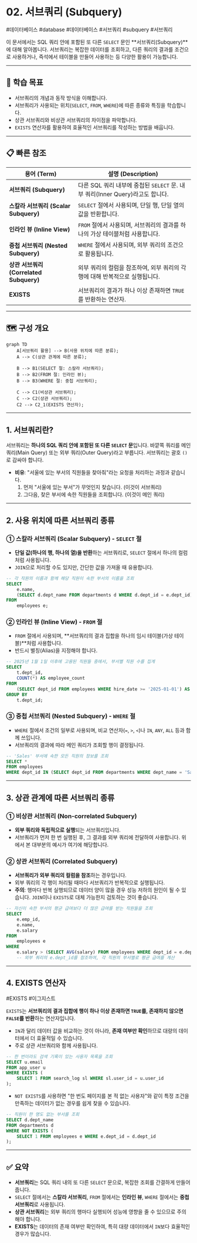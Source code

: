 # 02. 서브쿼리 (Subquery)

#데이터베이스 #database #데이터베이스 #서브쿼리 #subquery #서브쿼리

이 문서에서는 SQL 쿼리 안에 포함된 또 다른 `SELECT` 문인 **서브쿼리(Subquery)**에 대해 알아봅니다. 서브쿼리는 복잡한 데이터를 조회하고, 다른 쿼리의 결과를 조건으로 사용하거나, 즉석에서 테이블을 만들어 사용하는 등 다양한 활용이 가능합니다.

---

## 🎯 학습 목표

- 서브쿼리의 개념과 동작 방식을 이해합니다.
- 서브쿼리가 사용되는 위치(`SELECT`, `FROM`, `WHERE`)에 따른 종류와 특징을 학습합니다.
- 상관 서브쿼리와 비상관 서브쿼리의 차이점을 파악합니다.
- `EXISTS` 연산자를 활용하여 효율적인 서브쿼리를 작성하는 방법을 배웁니다.

---

## 📋 빠른 참조

| 용어 (Term)                             | 설명 (Description)                                                            |
| --------------------------------------- | ----------------------------------------------------------------------------- |
| **서브쿼리 (Subquery)**                 | 다른 SQL 쿼리 내부에 중첩된 `SELECT` 문. 내부 쿼리(Inner Query)라고도 합니다. |
| **스칼라 서브쿼리 (Scalar Subquery)**   | `SELECT` 절에서 사용되며, 단일 행, 단일 열의 값을 반환합니다.                 |
| **인라인 뷰 (Inline View)**             | `FROM` 절에서 사용되며, 서브쿼리의 결과를 하나의 가상 테이블처럼 사용합니다.  |
| **중첩 서브쿼리 (Nested Subquery)**     | `WHERE` 절에서 사용되며, 외부 쿼리의 조건으로 활용됩니다.                     |
| **상관 서브쿼리 (Correlated Subquery)** | 외부 쿼리의 컬럼을 참조하여, 외부 쿼리의 각 행에 대해 반복적으로 실행됩니다.  |
| **EXISTS**                              | 서브쿼리의 결과가 하나 이상 존재하면 `TRUE`를 반환하는 연산자.                |

---

## 🗺️ 구성 개요

```mermaid
graph TD
    A[서브쿼리 활용] --> B(사용 위치에 따른 분류);
    A --> C(상관 관계에 따른 분류);

    B --> B1(SELECT 절: 스칼라 서브쿼리);
    B --> B2(FROM 절: 인라인 뷰);
    B --> B3(WHERE 절: 중첩 서브쿼리);

    C --> C1(비상관 서브쿼리);
    C --> C2(상관 서브쿼리);
    C2 --> C2_1(EXISTS 연산자);
```

---

## 1. 서브쿼리란?

서브쿼리는 **하나의 SQL 쿼리 안에 포함된 또 다른 `SELECT` 문**입니다. 바깥쪽 쿼리를 메인 쿼리(Main Query) 또는 외부 쿼리(Outer Query)라고 부릅니다. 서브쿼리는 괄호 `()`로 감싸야 합니다.

- **비유**: "서울에 있는 부서의 직원들을 찾아줘"라는 요청을 처리하는 과정과 같습니다.
  1.  먼저 "서울에 있는 부서"가 무엇인지 찾습니다. (이것이 서브쿼리)
  2.  그다음, 찾은 부서에 속한 직원들을 조회합니다. (이것이 메인 쿼리)

---

## 2. 사용 위치에 따른 서브쿼리 종류

### ① 스칼라 서브쿼리 (Scalar Subquery) - `SELECT` 절

- **단일 값(하나의 행, 하나의 열)을 반환**하는 서브쿼리로, `SELECT` 절에서 하나의 컬럼처럼 사용됩니다.
- `JOIN`으로 처리할 수도 있지만, 간단한 값을 가져올 때 유용합니다.

```sql
-- 각 직원의 이름과 함께 해당 직원이 속한 부서의 이름을 조회
SELECT
    e.name,
    (SELECT d.dept_name FROM departments d WHERE d.dept_id = e.dept_id) AS department_name
FROM
    employees e;
```

### ② 인라인 뷰 (Inline View) - `FROM` 절

- `FROM` 절에서 사용되며, **서브쿼리의 결과 집합을 하나의 임시 테이블(가상 테이블)**처럼 사용합니다.
- 반드시 별칭(Alias)을 지정해야 합니다.

```sql
-- 2025년 1월 1일 이후에 고용된 직원들 중에서, 부서별 직원 수를 집계
SELECT
    t.dept_id,
    COUNT(*) AS employee_count
FROM
    (SELECT dept_id FROM employees WHERE hire_date >= '2025-01-01') AS t
GROUP BY
    t.dept_id;
```

### ③ 중첩 서브쿼리 (Nested Subquery) - `WHERE` 절

- `WHERE` 절에서 조건의 일부로 사용되며, 비교 연산자(`=`, `>`, `<`)나 `IN`, `ANY`, `ALL` 등과 함께 쓰입니다.
- 서브쿼리의 결과에 따라 메인 쿼리가 조회할 행이 결정됩니다.

```sql
-- 'Sales' 부서에 속한 모든 직원의 정보를 조회
SELECT *
FROM employees
WHERE dept_id IN (SELECT dept_id FROM departments WHERE dept_name = 'Sales');
```

---

## 3. 상관 관계에 따른 서브쿼리 종류

### ① 비상관 서브쿼리 (Non-correlated Subquery)

- **외부 쿼리와 독립적으로 실행**되는 서브쿼리입니다.
- 서브쿼리가 먼저 한 번 실행된 후, 그 결과를 외부 쿼리에 전달하여 사용합니다. 위에서 본 대부분의 예시가 여기에 해당합니다.

### ② 상관 서브쿼리 (Correlated Subquery)

- **서브쿼리가 외부 쿼리의 컬럼을 참조**하는 경우입니다.
- 외부 쿼리의 각 행이 처리될 때마다 서브쿼리가 반복적으로 실행됩니다.
- **주의**: 행마다 반복 실행되므로 데이터 양이 많을 경우 성능 저하의 원인이 될 수 있습니다. `JOIN`이나 `EXISTS`로 대체 가능한지 검토하는 것이 좋습니다.

```sql
-- 자신이 속한 부서의 평균 급여보다 더 많은 급여를 받는 직원들을 조회
SELECT
    e.emp_id,
    e.name,
    e.salary
FROM
    employees e
WHERE
    e.salary > (SELECT AVG(salary) FROM employees WHERE dept_id = e.dept_id);
    -- 외부 쿼리의 e.dept_id를 참조하여, 각 직원의 부서별로 평균 급여를 계산
```

---

## 4. EXISTS 연산자

#EXISTS #이그지스트

`EXISTS`는 **서브쿼리의 결과 집합에 행이 하나 이상 존재하면 `TRUE`를, 존재하지 않으면 `FALSE`를 반환**하는 연산자입니다.

- `IN`과 달리 데이터 값을 비교하는 것이 아니라, **존재 여부만 확인**하므로 대량의 데이터에서 더 효율적일 수 있습니다.
- 주로 상관 서브쿼리와 함께 사용됩니다.

```sql
-- 한 번이라도 검색 기록이 있는 사용자 목록을 조회
SELECT u.email
FROM app_user u
WHERE EXISTS (
    SELECT 1 FROM search_log sl WHERE sl.user_id = u.user_id
);
```

- `NOT EXISTS`를 사용하면 "한 번도 페이지를 본 적 없는 사용자"와 같이 특정 조건을 만족하는 데이터가 없는 경우를 쉽게 찾을 수 있습니다.

```sql
-- 직원이 한 명도 없는 부서를 조회
SELECT d.dept_name
FROM departments d
WHERE NOT EXISTS (
    SELECT 1 FROM employees e WHERE e.dept_id = d.dept_id
);
```

---

## ✅ 요약

- **서브쿼리**는 SQL 쿼리 내의 또 다른 `SELECT` 문으로, 복잡한 조회를 간결하게 만들어줍니다.
- `SELECT` 절에서는 **스칼라 서브쿼리**, `FROM` 절에서는 **인라인 뷰**, `WHERE` 절에서는 **중첩 서브쿼리**로 사용됩니다.
- **상관 서브쿼리**는 외부 쿼리의 행마다 실행되어 성능에 영향을 줄 수 있으므로 주의해야 합니다.
- **EXISTS**는 데이터의 존재 여부만 확인하여, 특히 대량 데이터에서 `IN`보다 효율적인 경우가 많습니다.
